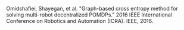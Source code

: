 Omidshafiei, Shayegan, et al. "Graph-based cross entropy method for solving multi-robot decentralized POMDPs." 2016 IEEE International Conference on Robotics and Automation (ICRA). IEEE, 2016.
